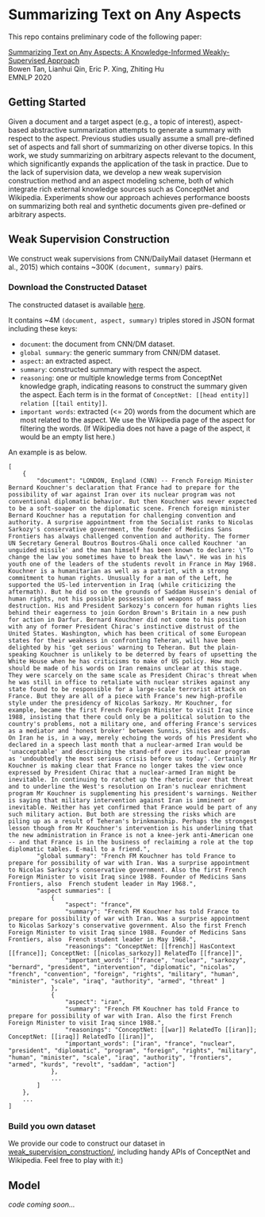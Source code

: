 # Summarizing Text on Any Aspects

This repo contains preliminary code of the following paper:

[Summarizing Text on Any Aspects: A Knowledge-Informed Weakly-Supervised Approach](https://arxiv.org/abs/2010.06792) \
Bowen Tan, Lianhui Qin, Eric P. Xing, Zhiting Hu \
EMNLP 2020 

## Getting Started
Given a document and a target aspect (e.g.,
a topic of interest), aspect-based abstractive
summarization attempts to generate a summary with respect to the aspect. Previous studies usually assume a small pre-defined set of
aspects and fall short of summarizing on other
diverse topics. In this work, we study summarizing on arbitrary aspects relevant to the document, which significantly expands the application of the task in practice. 
Due to the lack
of supervision data, we develop a new weak
supervision construction method and an aspect
modeling scheme, both of which integrate rich
external knowledge sources such as ConceptNet and Wikipedia. Experiments show our approach achieves performance boosts on summarizing both real and synthetic documents
given pre-defined or arbitrary aspects.

## Weak Supervision Construction
We construct weak supervisions from CNN/DailyMail dataset (Hermann et al., 2015) 
which contains ~300K ```(document, summary)``` pairs.

### Download the Constructed Dataset

The constructed dataset is available [here](https://drive.google.com/file/d/17ZeJsxyottRyvfzguedoET7OFkWSgJJK/view?usp=sharing). 

It contains ~4M ```(document, aspect, summary)``` triples stored in JSON format including these keys:
* ```document```: the document from CNN/DM dataset.
* ```global summary```: the generic summary from CNN/DM dataset.
* ```aspect```: an extracted aspect.
* ```summary```: constructed summary with respect the aspect.
* ```reasoning```: one or multiple knowledge terms from ConceptNet knowledge graph, indicating reasons to construct the summary given the aspect. Each term is in the format of ```ConceptNet: [[head entity]] relation [[tail entity]]```.
* ```important words```: extracted (<= 20) words from the document which are most related to the aspect. We use the Wikipedia page of the
aspect for filtering the words. (If Wikipedia does not have a page of the aspect, it would be an empty list here.)

An example is as below. 
```
[
    {
        "document": "LONDON, England (CNN) -- French Foreign Minister Bernard Kouchner's declaration that France had to prepare for the possibility of war against Iran over its nuclear program was not conventional diplomatic behavior. But then Kouchner was never expected to be a soft-soaper on the diplomatic scene. French foreign minister Bernard Kouchner has a reputation for challenging convention and authority. A surprise appointment from the Socialist ranks to Nicolas Sarkozy's conservative government, the founder of Medicins Sans Frontiers has always challenged convention and authority. The former UN Secretary General Boutros Boutros-Ghali once called Kouchner 'an unguided missile' and the man himself has been known to declare: \"To change the law you sometimes have to break the law\". He was in his youth one of the leaders of the students revolt in France in May 1968. Kouchner is a humanitarian as well as a patriot, with a strong commitment to human rights. Unusually for a man of the Left, he supported the US-led intervention in Iraq (while criticizing the aftermath). But he did so on the grounds of Saddam Hussein's denial of human rights, not his possible possession of weapons of mass destruction. His and President Sarkozy's concern for human rights lies behind their eagerness to join Gordon Brown's Britain in a new push for action in Darfur. Bernard Kouchner did not come to his position with any of former President Chirac's instinctive distrust of the United States. Washington, which has been critical of some European states for their weakness in confronting Teheran, will have been delighted by his 'get serious' warning to Teheran. But the plain-speaking Kouchner is unlikely to be deterred by fears of upsetting the White House when he has criticisms to make of US policy. How much should be made of his words on Iran remains unclear at this stage. They were scarcely on the same scale as President Chirac's threat when he was still in office to retaliate with nuclear strikes against any state found to be responsible for a large-scale terrorist attack on France. But they are all of a piece with France's new high-profile style under the presidency of Nicolas Sarkozy. Mr Kouchner, for example, became the first French Foreign Minister to visit Iraq since 1988, insisting that there could only be a political solution to the country's problems, not a military one, and offering France's services as a mediator and 'honest broker' between Sunnis, Shiites and Kurds. On Iran he is, in a way, merely echoing the words of his President who declared in a speech last month that a nuclear-armed Iran would be 'unacceptable' and describing the stand-off over its nuclear program as 'undoubtedly the most serious crisis before us today'. Certainly Mr Kouchner is making clear that France no longer takes the view once expressed by President Chirac that a nuclear-armed Iran might be inevitable. In continuing to ratchet up the rhetoric over that threat and to underline the West's resolution on Iran's nuclear enrichment program Mr Kouchner is supplementing his president's warnings. Neither is saying that military intervention against Iran is imminent or inevitable. Neither has yet confirmed that France would be part of any such military action. But both are stressing the risks which are piling up as a result of Teheran's brinkmanship. Perhaps the strongest lesson though from Mr Kouchner's intervention is his underlining that the new administration in France is not a knee-jerk anti-American one -- and that France is in the business of reclaiming a role at the top diplomatic tables. E-mail to a friend.",
        "global summary": "French FM Kouchner has told France to prepare for possibility of war with Iran. Was a surprise appointment to Nicolas Sarkozy's conservative government. Also the first French Foreign Minister to visit Iraq since 1988. Founder of Medicins Sans Frontiers, also  French student leader in May 1968.",
        "aspect summaries": [
            {
                "aspect": "france",
                "summary": "French FM Kouchner has told France to prepare for possibility of war with Iran. Was a surprise appointment to Nicolas Sarkozy's conservative government. Also the first French Foreign Minister to visit Iraq since 1988. Founder of Medicins Sans Frontiers, also  French student leader in May 1968.",
                "reasonings": "ConceptNet: [[french]] HasContext [[france]]; ConceptNet: [[nicolas_sarkozy]] RelatedTo [[france]]",
                "important_words": ["france", "nuclear", "sarkozy", "bernard", "president", "intervention", "diplomatic", "nicolas", "french", "convention", "foreign", "rights", "military", "human", "minister", "scale", "iraq", "authority", "armed", "threat" ]
            },
            {
                "aspect": "iran",
                "summary": "French FM Kouchner has told France to prepare for possibility of war with Iran. Also the first French Foreign Minister to visit Iraq since 1988.",
                "reasonings": "ConceptNet: [[war]] RelatedTo [[iran]]; ConceptNet: [[iraq]] RelatedTo [[iran]]",
                "important_words": ["iran", "france", "nuclear", "president", "diplomatic", "program", "foreign", "rights", "military", "human", "minister", "scale", "iraq", "authority", "frontiers", "armed", "kurds", "revolt", "saddam", "action"]
            },
            ...
        ]
    },
    ...
]
```

### Build you own dataset
We provide our code to construct our dataset in [weak_supervision_construction/](weak_supervision_construction/), including handy APIs of ConceptNet and Wikipedia.
Feel free to play with it:)

## Model

*code coming soon...*
